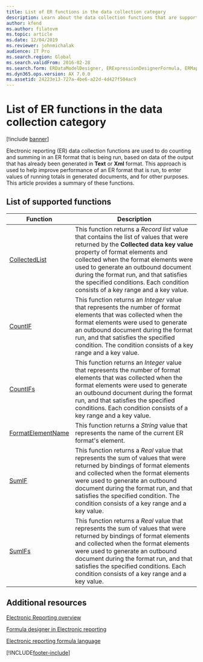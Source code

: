 ```yaml
---
title: List of ER functions in the data collection category
description: Learn about the data collection functions that are supported in Electronic reporting (ER), including a list of supported functions.
author: kfend
ms.author: filatovm
ms.topic: article
ms.date: 12/04/2019
ms.reviewer: johnmichalak
audience: IT Pro
ms.search.region: Global
ms.search.validFrom: 2016-02-28
ms.search.form: ERDataModelDesigner, ERExpressionDesignerFormula, ERMappedFormatDesigner, ERModelMappingDesigner
ms.dyn365.ops.version: AX 7.0.0
ms.assetid: 24223e13-727a-4be6-a22d-4d427f504ac9
---
```


# List of ER functions in the data collection category

[!include [banner](../includes/banner.md)]

Electronic reporting (ER) data collection functions are used to do counting and summing in an ER format that is being run, based on data of the output that has already been generated in **Text** or **Xml** format. This approach is used to help improve performance of an ER format that is run, to enter values of running totals in generated documents, and for other purposes. This article provides a summary of these functions.

## List of supported functions

| Function | Description |
|----------|-------------|
| [CollectedList](er-functions-datacollection-collectedlist.md) | This function returns a *Record list* value that contains the list of values that were returned by the **Collected data key value** property of format elements and collected when the format elements were used to generate an outbound document during the format run, and that satisfies the specified conditions. Each condition consists of a key range and a key value. |
| [CountIF](er-functions-datacollection-countif.md) | This function returns an *Integer* value that represents the number of format elements that was collected when the format elements were used to generate an outbound document during the format run, and that satisfies the specified condition. The condition consists of a key range and a key value. |
| [CountIFs](er-functions-datacollection-countifs.md) | This function returns an *Integer* value that represents the number of format elements that was collected when the format elements were used to generate an outbound document during the format run, and that satisfies the specified conditions. Each condition consists of a key range and a key value. |
| [FormatElementName](er-functions-datacollection-formatelementname.md) | This function returns a *String* value that represents the name of the current ER format's element. |
| [SumIF](er-functions-datacollection-sumif.md) | This function returns a *Real* value that represents the sum of values that were returned by bindings of format elements and collected when the format elements were used to generate an outbound document during the format run, and that satisfies the specified condition. The condition consists of a key range and a key value. |
| [SumIFs](er-functions-datacollection-sumifs.md) | This function returns a *Real* value that represents the sum of values that were returned by bindings of format elements and collected when the format elements were used to generate an outbound document during the format run, and that satisfies the specified conditions. Each condition consists of a key range and a key value. |

## Additional resources

[Electronic Reporting overview](general-electronic-reporting.md)

[Formula designer in Electronic reporting](general-electronic-reporting-formula-designer.md)

[Electronic reporting formula language](er-formula-language.md)


[!INCLUDE[footer-include](../../../includes/footer-banner.md)]
